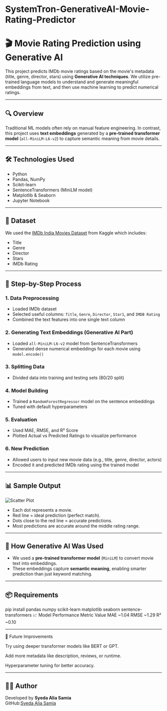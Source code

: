 # SystemTron-GenerativeAI-Movie-Rating-Predictor

# 🎬 Movie Rating Prediction using Generative AI

This project predicts IMDb movie ratings based on the movie's metadata (title, genre, director, stars) using **Generative AI techniques**. We utilize pre-trained language models to understand and generate meaningful embeddings from text, and then use machine learning to predict numerical ratings.

---

## 🔍 Overview

Traditional ML models often rely on manual feature engineering. In contrast, this project uses **text embeddings** generated by a **pre-trained transformer model** (`all-MiniLM-L6-v2`) to capture semantic meaning from movie details.

---

## 🛠️ Technologies Used

- Python
- Pandas, NumPy
- Scikit-learn
- SentenceTransformers (MiniLM model)
- Matplotlib & Seaborn
- Jupyter Notebook

---

## 📁 Dataset

We used the [IMDb India Movies Dataset](https://www.kaggle.com/datasets/sagnik1511/imdb-indian-movies-2023) from Kaggle which includes:
- Title
- Genre
- Director
- Stars
- IMDb Rating

---

## 📌 Step-by-Step Process

### 1. Data Preprocessing
- Loaded IMDb dataset
- Selected useful columns: `Title`, `Genre`, `Director`, `Star1`, and `IMDB Rating`
- Combined the text features into one single text column

### 2. Generating Text Embeddings (Generative AI Part)
- Loaded `all-MiniLM-L6-v2` model from SentenceTransformers
- Generated dense numerical embeddings for each movie using `model.encode()`

### 3. Splitting Data
- Divided data into training and testing sets (80/20 split)

### 4. Model Building
- Trained a `RandomForestRegressor` model on the sentence embeddings
- Tuned with default hyperparameters

### 5. Evaluation
- Used MAE, RMSE, and R² Score
- Plotted Actual vs Predicted Ratings to visualize performance

### 6. New Prediction
- Allowed users to input new movie data (e.g., title, genre, director, actors)
- Encoded it and predicted IMDb rating using the trained model

---

## 📊 Sample Output

![Scatter Plot](./actual_vs_predicted.png)

- Each dot represents a movie.
- Red line = ideal prediction (perfect match).
- Dots close to the red line = accurate predictions.
- Most predictions are accurate around the middle rating range.

---

## 🤖 How Generative AI Was Used

- We used a **pre-trained transformer model** (`MiniLM`) to convert movie text into embeddings.
- These embeddings capture **semantic meaning**, enabling smarter prediction than just keyword matching.

---

## 📦 Requirements


pip install pandas numpy scikit-learn matplotlib seaborn sentence-transformers
📈 Model Performance
Metric	Value
MAE	~1.04
RMSE	~1.29
R²	~0.10

---

🧠 Future Improvements

Try using deeper transformer models like BERT or GPT.

Add more metadata like description, reviews, or runtime.

Hyperparameter tuning for better accuracy.

---

## 👨‍💻 Author

Developed by
**Syeda Alia Samia**  
GitHub:[Syeda Alia Samia](https://github.com/your-github-username)


